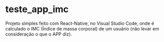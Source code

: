 # teste_app_imc
Projeto simples feito com React-Native, no Visual Studio Code, onde é calculado o IMC (Índice de massa corporal) de um usuário (não levar em consideração o que o APP diz).
